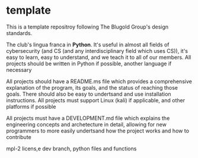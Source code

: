# template

This is a template repositroy following The Blugold Group's design standards.

The club's lingua franca in **Python**. It's useful in almost all fields of cybersecurity (and CS (and any interdisciplinary field which uses CS)), it's easy to learn, easy to understand, and we teach it to all of our members. All projects should be written in Python if possible, another language if necessary

All projects should have a README.ms file which provides a comprehensive explanation of the program, its goals, and the status of reaching those goals. There should also be easy to undertsand and use installation instructions. All projects must support Linux (kali) if applicable, and other platforms if possible

All projects must have a DEVELOPMENT.md file which explains the engineering concepts and archetecture in detail, allowing for new programmers to more easily undertsand how the project works and how to contribute

mpl-2 licens,e dev branch, python files and functions

